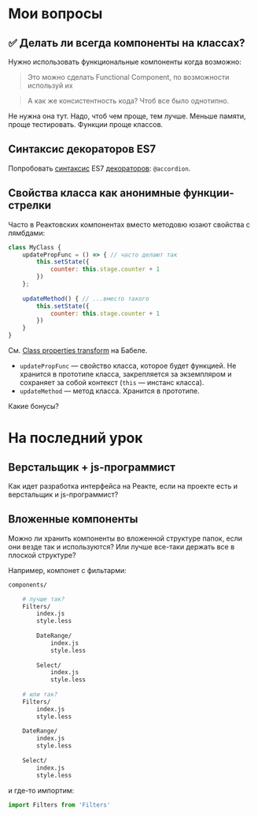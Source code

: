 # Мои вопросы
## ✅ Делать ли всегда компоненты на классах?
Нужно использовать функциональные компоненты когда возможно:

> Это можно сделать Functional Component, по возможности используй их

> А как же консистентность кода? Чтоб все было однотипно.

Не нужна она тут. Надо, чтоб чем проще, тем лучше. Меньше памяти, проще тестировать. Функции проще классов.

## Синтаксис декораторов ES7
Попробовать [синтаксис](https://github.com/wycats/javascript-decorators) ES7 [декораторов](https://medium.com/@goncalvesjoao/react-es7-decorators-how-to-inject-props-to-your-render-method-27a0a7973106): `@accordion`.

## Свойства класса как анонимные функции-стрелки
Часто в Реактовских компонентах вместо методовю юзают свойства с лямбдами:

```jsx harmony
class MyClass {
    updatePropFunc = () => { // часто делают так
        this.setState({
            counter: this.stage.counter + 1
        })
    };
    
    updateMethod() { // ...вместо такого
        this.setState({
            counter: this.stage.counter + 1
        })
    }
}
```

См. [Class properties transform](http://babeljs.io/docs/plugins/transform-class-properties/) на Бабеле.

* `updatePropFunc` — свойство класса, которое будет функцией. Не хранится в прототипе класса, закрепляется за экземпляром и сохраняет за собой контекст (`this` — инстанс класса).
* `updateMethod` — метод класса. Хранится в прототипе.

Какие бонусы?


# На последний урок
## Верстальщик + js-программист
Как идет разработка интерфейса на Реакте, если на проекте есть и верстальщик и js-программист?

## Вложенные компоненты
Можно ли хранить компоненты во вложенной структуре папок, если они везде так и используются? Или лучше все-таки держать все в плоской структуре?

Например, компонет с фильтарми:

```bash
components/

    # лучше так?
    Filters/
        index.js
        style.less
        
        DateRange/
            index.js
            style.less
            
        Select/
            index.js
            style.less
            
    # или так?
    Filters/
        index.js
        style.less
        
    DateRange/
        index.js
        style.less
        
    Select/
        index.js
        style.less
```

и где-то импортим:

```jsx harmony
import Filters from 'Filters'
```